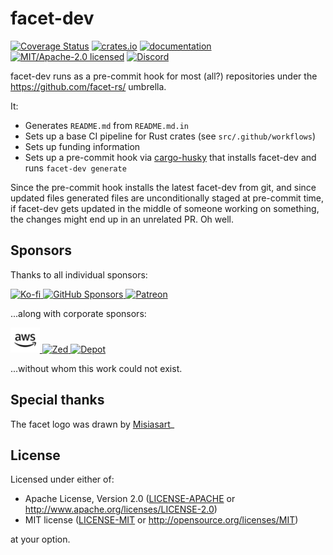 # facet-dev

[![Coverage Status](https://coveralls.io/repos/github/facet-rs/facet-dev/badge.svg?branch=main)](https://coveralls.io/github/facet-rs/facet?branch=main)
[![crates.io](https://img.shields.io/crates/v/facet-dev.svg)](https://crates.io/crates/facet-dev)
[![documentation](https://docs.rs/facet-dev/badge.svg)](https://docs.rs/facet-dev)
[![MIT/Apache-2.0 licensed](https://img.shields.io/crates/l/facet-dev.svg)](./LICENSE)
[![Discord](https://img.shields.io/discord/1379550208551026748?logo=discord&label=discord)](https://discord.gg/JhD7CwCJ8F)

facet-dev runs as a pre-commit hook for most (all?) repositories under
the <https://github.com/facet-rs/> umbrella.

It:

  * Generates `README.md` from `README.md.in`
  * Sets up a base CI pipeline for Rust crates (see `src/.github/workflows`)
  * Sets up funding information
  * Sets up a pre-commit hook via [cargo-husky](https://lib.rs/crates/cargo-husky)
    that installs facet-dev and runs `facet-dev generate`

Since the pre-commit hook installs the latest facet-dev from git, and since
updated files generated files are unconditionally staged at pre-commit time, if
facet-dev gets updated in the middle of someone working on something, the
changes might end up in an unrelated PR. Oh well.

## Sponsors

Thanks to all individual sponsors:

<p> <a href="https://ko-fi.com/fasterthanlime">
<picture>
<source media="(prefers-color-scheme: dark)" srcset="https://github.com/facet-rs/facet/raw/main/static/sponsors-v3/kofi-dark.svg">
<img src="https://github.com/facet-rs/facet/raw/main/static/sponsors-v3/kofi-light.svg" height="40" alt="Ko-fi">
</picture>
</a> <a href="https://github.com/sponsors/fasterthanlime">
<picture>
<source media="(prefers-color-scheme: dark)" srcset="https://github.com/facet-rs/facet/raw/main/static/sponsors-v3/github-dark.svg">
<img src="https://github.com/facet-rs/facet/raw/main/static/sponsors-v3/github-light.svg" height="40" alt="GitHub Sponsors">
</picture>
</a> <a href="https://patreon.com/fasterthanlime">
    <picture>
    <source media="(prefers-color-scheme: dark)" srcset="https://github.com/facet-rs/facet/raw/main/static/sponsors-v3/patreon-dark.svg">
    <img src="https://github.com/facet-rs/facet/raw/main/static/sponsors-v3/patreon-light.svg" height="40" alt="Patreon">
    </picture>
</a> </p>

...along with corporate sponsors:

<p> <a href="https://aws.amazon.com">
<picture>
<source media="(prefers-color-scheme: dark)" srcset="https://github.com/facet-rs/facet/raw/main/static/sponsors-v3/aws-dark.svg">
<img src="https://github.com/facet-rs/facet/raw/main/static/sponsors-v3/aws-light.svg" height="40" alt="AWS">
</picture>
</a> <a href="https://zed.dev">
<picture>
<source media="(prefers-color-scheme: dark)" srcset="https://github.com/facet-rs/facet/raw/main/static/sponsors-v3/zed-dark.svg">
<img src="https://github.com/facet-rs/facet/raw/main/static/sponsors-v3/zed-light.svg" height="40" alt="Zed">
</picture>
</a> <a href="https://depot.dev?utm_source=facet">
<picture>
<source media="(prefers-color-scheme: dark)" srcset="https://github.com/facet-rs/facet/raw/main/static/sponsors-v3/depot-dark.svg">
<img src="https://github.com/facet-rs/facet/raw/main/static/sponsors-v3/depot-light.svg" height="40" alt="Depot">
</picture>
</a> </p>

...without whom this work could not exist.

## Special thanks

The facet logo was drawn by [Misiasart](https://misiasart.com/)_

## License

Licensed under either of:

- Apache License, Version 2.0 ([LICENSE-APACHE](https://github.com/facet-rs/facet/blob/main/LICENSE-APACHE) or <http://www.apache.org/licenses/LICENSE-2.0>)
- MIT license ([LICENSE-MIT](https://github.com/facet-rs/facet/blob/main/LICENSE-MIT) or <http://opensource.org/licenses/MIT>)

at your option.

